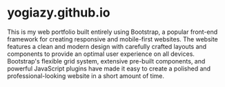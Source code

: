# yogiazy.github.io

This is my web portfolio built entirely using Bootstrap, a popular front-end framework for creating responsive and mobile-first websites. The website features a clean and modern design with carefully crafted layouts and components to provide an optimal user experience on all devices. Bootstrap's flexible grid system, extensive pre-built components, and powerful JavaScript plugins have made it easy to create a polished and professional-looking website in a short amount of time.
